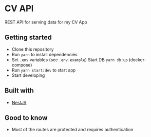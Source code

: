 # CV API

REST API for serving data for my CV App

## Getting started

- Clone this repository
- Run `yarn` to install dependencies
- Set `.env` variables (see `.env.example`)
  Start DB `yarn db:up` (docker-compose)
- Run `yarn start:dev` to start app
- Start developing

## Built with

- [NestJS](https://docs.nestjs.com/)

## Good to know

- Most of the routes are protected and requires authentication

